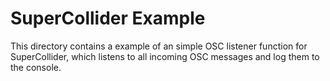 # SuperCollider Example

This directory contains a example of an simple OSC listener function for SuperCollider, which listens to all incoming OSC messages and log them to the console.
